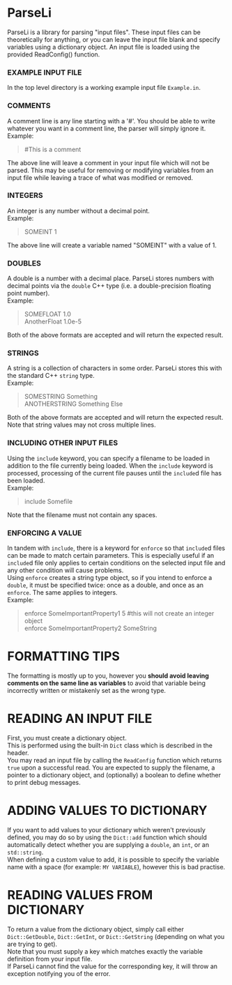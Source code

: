 # ParseLi
ParseLi is a library for parsing "input files".  These input files can be theoretically for anything, or you can leave the input file blank and specify variables using a dictionary object.  An input file is loaded using the provided ReadConfig() function.  

### EXAMPLE INPUT FILE
In the top level directory is a working example input file `Example.in`. 

### COMMENTS
A comment line is any line starting with a '#'.  You should be able to write whatever you want in a comment line, the parser will simply ignore it. <br>
Example: <br>
>    #This is a comment

The above line will leave a comment in your input file which will not be parsed.  This may be useful for removing or modifying variables from an input file while leaving a trace of what was modified or removed.

### INTEGERS
An integer is any number without a decimal point. <br>
Example: <br>
>    SOMEINT 1

The above line will create a variable named "SOMEINT" with a value of 1.

### DOUBLES
A double is a number with a decimal place.  ParseLi stores numbers with decimal points via the `double` C++ type (i.e. a double-precision floating point number).  <br>
Example: <br>
>    SOMEFLOAT 1.0 <br>
>    AnotherFloat 1.0e-5

Both of the above formats are accepted and will return the expected result.  

### STRINGS
A string is a collection of characters in some order.  ParseLi stores this with the standard C++ `string` type.  <br>
Example: <br>
>    SOMESTRING Something <br>
>    ANOTHERSTRING Something Else

Both of the above formats are accepted and will return the expected result.  Note that string values may not cross multiple lines. 

### INCLUDING OTHER INPUT FILES
Using the `include` keyword, you can specify a filename to be loaded in addition to the file currently being loaded.  When the `include` keyword is processed, processing of the current file pauses until the `include`d file has been loaded. <br>
Example: <br>
>    include Somefile

Note that the filename must not contain any spaces.

### ENFORCING A VALUE
In tandem with `include`, there is a keyword for `enforce` so that `include`d files can be made to match certain parameters.  This is especially useful if an `include`d file only applies to certain conditions on the selected input file and any other condition will cause problems.  <br>
Using `enforce` creates a string type object, so if you intend to enforce a `double`, it must be specified twice: once as a double, and once as an `enforce`.  The same applies to integers.  <br>
Example: <br>
>    enforce SomeImportantProperty1 5 #this will not create an integer object <br>
>    enforce SomeImportantProperty2 SomeString

# FORMATTING TIPS
The formatting is mostly up to you, however you **should avoid leaving comments on the same line as variables** to avoid that variable being incorrectly written or mistakenly set as the wrong type.  

# READING AN INPUT FILE
First, you must create a dictionary object.  
This is performed using the built-in `Dict` class which is described in the header.  
You may read an input file by calling the `ReadConfig` function which returns `true` upon a successful read.  You are expected to supply the filename, a pointer to a dictionary object, and (optionally) a boolean to define whether to print debug messages.

# ADDING VALUES TO DICTIONARY
If you want to add values to your dictionary which weren't previously defined, you may do so by using the `Dict::add` function which should automatically detect whether you are supplying a `double`, an `int`, or an `std::string`.  
When defining a custom value to add, it is possible to specify the variable name with a space (for example: `MY VARIABLE`), however this is bad practise.  

# READING VALUES FROM DICTIONARY
To return a value from the dictionary object, simply call either `Dict::GetDouble`, `Dict::GetInt`, or `Dict::GetString` (depending on what you are trying to get).  
Note that you must supply a key which matches exactly the variable definition from your input file.  
If ParseLi cannot find the value for the corresponding key, it will throw an exception notifying you of the error.  
